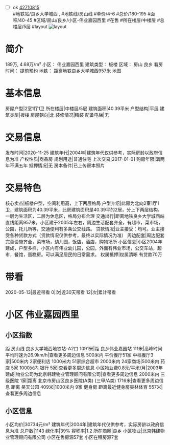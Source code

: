 - [ ] ok [42710815](https://bj.5i5j.com/ershoufang/42710815.html)  
 #地铁站/良乡大学城西 ,  #地铁线/房山线
#单价/4-6 #总价/180-195 #面积/40-45   #区域/房山/良乡/小区-伟业嘉园西里 #在售 #所在楼层/中楼层 #总楼层/5层 #layout 
![layout](http://image2.5i5j.com//group2/M00/29/28/CgqJNFzBa9yAXitMAADM1o2CG1g076.jpg_P5.jpg) 
# 简介 
 189万,  4.68万/m² 
小区： 伟业嘉园西里
建筑类型： 板楼
区域： 房山 良乡
看房时间： 提前预约
地铁： 距离地铁良乡大学城西957米 地图
# 基本信息 
 房屋户型|2室1厅1卫
所在楼层|中楼层/5层
建筑面积|40.39平米
户型结构|平层
建筑类型|板楼
房屋朝向|北
装修情况|精装
配备电梯|无
# 交易信息 
 发布时间|2020-11-25
建筑年代|2004年|建筑年代仅供参考，实际房龄以政府信息为准
产权性质|商品房
规划用途|普通住宅
上次交易|2017-01-01
购房年限|满两年不满五年
抵押情况|无
房本备件|已上传房本照片
# 交易特色 
 核心卖点|板楼户型，空间利用高，上下两层格局
户型介绍|此房为北向2室1厅1卫，建筑面积为40.39平米，此房建筑面积是40.39平的2居，分上下两层结构，一层为生活区，二层为休息区，格局分布合理
交通出行|距离地铁良乡大学城西站直线距离957米，小区建于2005年左右，周边生活配套齐全，有超市，菜市场，公园，托儿所等，交通便利有多条公交线路。
贷款情况|业主接受：均可。业主接受各种贷款方式（贷款情况仅供参考，最终以实际情况为准）
周边配套|周边配套完善设施齐全，菜市场，幼儿园，饭店，酒店，购物场所
小区信息|小区2004年建成，户型多样，小区内有伟业幼儿园，公园，外面有伟业市场，公交车站，超市，餐馆，蛋糕房。可以满足居民的日常需求。
权属抵押|权属清晰  有贷款70万
# 带看 
 2020-05-13|最近带看	 0|次|近30天带看	 12|次|累计带看
# 小区 伟业嘉园西里
## 小区指数 
 距 房山线 良乡大学城西地铁站-A2口 1091米|距 良乡伟业嘉园站 111米|高峰时间平均时速为26.9km/h|查看更多周边信息
500米内 平价餐厅51家
中档餐厅3家|500米内 2家便利店
1000米内 51家综合超市
2000米内 24家商场|500米内 药店 5家
1000米内 银行 5家|查看更多周边信息
小区物业费0.8元/平米/月|2003年建成|物业公司为北京韩建物业管理顾问有限公司|查看更多周边信息
2000米内 三级医院 1家|距离 北京市房山区良乡医院(A类) (三甲/A类) 1716米|查看更多周边信息
距离 昊天公园 409米|1000米内 9家 健身房
距离最近健身房昊林体育 557米|查看更多周边信息
## 小区信息 
 小区均价|30734元/m²
建筑年代|2004年|建筑年代仅供参考，实际房龄以政府信息为准
总户数|1143
绿化率|39%
容积率|1.2
所在商圈|良乡
小区物业|北京韩建物业管理顾问有限公司
小区在售房源57套
小区在租房源7套
